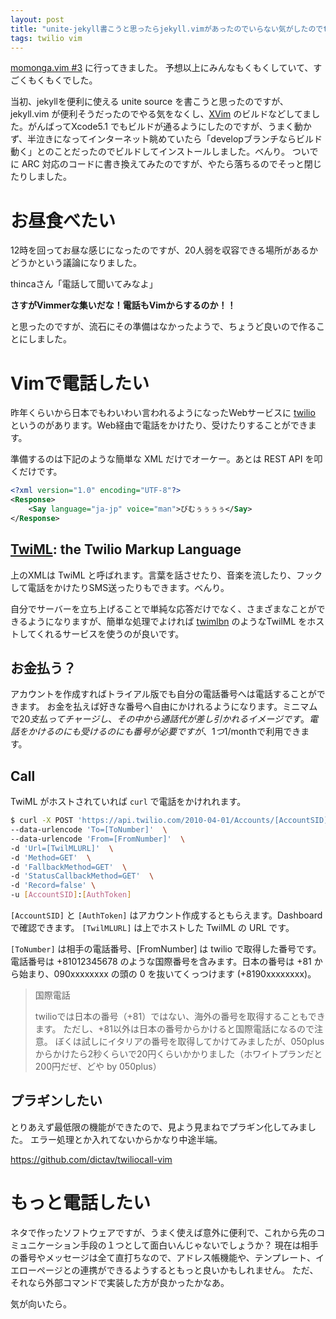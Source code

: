 ```yaml
---
layout: post
title: "unite-jekyll書こうと思ったらjekyll.vimがあったのでいらない気がしたのでtwilio触った話"
tags: twilio vim
---
```


[momonga.vim #3](http://partake.in/events/52a7b249-5183-4f1a-9e4f-22c1f0e436a5) に行ってきました。
予想以上にみんなもくもくしていて、すごくもくもくでした。


当初、jekyllを便利に使える unite source を書こうと思ったのですが、jekyll.vim が便利そうだったのでやる気をなくし、[XVim](https://www.google.co.jp/url?sa=t&rct=j&q=&esrc=s&source=web&cd=1&ved=0CCoQFjAA&url=https%3A%2F%2Fgithub.com%2FJugglerShu%2FXVim&ei=OdgrU83OGYW9kQWQ-4DgDQ&usg=AFQjCNGvknT-Chp31HaERR4Lwx5SQf4aaQ&sig2=jVt95pZAnyDurOpDz-pMag&bvm=bv.62922401,d.dGI) のビルドなどしてました。がんばってXcode5.1 でもビルドが通るようにしたのですが、うまく動かず、半泣きになってインターネット眺めていたら「developブランチならビルド動く」とのことだったのでビルドしてインストールしました。べんり。
ついでに ARC 対応のコードに書き換えてみたのですが、やたら落ちるのでそっと閉じたりしました。

# お昼食べたい
12時を回ってお昼な感じになったのですが、20人弱を収容できる場所があるかどうかという議論になりました。

thincaさん「電話して聞いてみなよ」

 **さすがVimmerな集いだな！電話もVimからするのか！！**

と思ったのですが、流石にその準備はなかったようで、ちょうど良いので作ることにしました。

# Vimで電話したい

昨年くらいから日本でもわいわい言われるようになったWebサービスに [twilio](http://twilio.com/) というのがあります。Web経由で電話をかけたり、受けたりすることができます。

準備するのは下記のような簡単な XML だけでオーケー。あとは REST API を叩くだけです。

``` xml
<?xml version="1.0" encoding="UTF-8"?>
<Response>
	<Say language="ja-jp" voice="man">びむぅぅぅぅ</Say>
</Response>
```

## [TwiML](https://www.twilio.com/docs/api/twiml): the Twilio Markup Language
上のXMLは TwiML と呼ばれます。言葉を話させたり、音楽を流したり、フックして電話をかけたりSMS送ったりもできます。べんり。

自分でサーバーを立ち上げることで単純な応答だけでなく、さまざまなことができるようになりますが、簡単な処理でよければ [twimlbn](http://twimlbin.com/) のようなTwilML をホストしてくれるサービスを使うのが良いです。

## お金払う？
アカウントを作成すればトライアル版でも自分の電話番号へは電話することができます。
お金を払えば好きな番号へ自由にかけれるようになります。ミニマムで$20支払ってチャージし、その中から通話代が差し引かれるイメージです。電話をかけるのにも受けるのにも番号が必要ですが、1つ$1/monthで利用できます。

## Call

TwiML がホストされていれば `curl` で電話をかけれれます。

``` sh
$ curl -X POST 'https://api.twilio.com/2010-04-01/Accounts/[AccountSID]/Calls.json' \
--data-urlencode 'To=[ToNumber]'  \
--data-urlencode 'From=[FromNumber]'  \
-d 'Url=[TwilMLURL]'  \
-d 'Method=GET'  \
-d 'FallbackMethod=GET'  \
-d 'StatusCallbackMethod=GET'  \
-d 'Record=false' \
-u [AccountSID]:[AuthToken]
```

`[AccountSID]` と `[AuthToken]` はアカウント作成するともらえます。Dashboardで確認できます。
`[TwilMLURL]` は上でホストした TwilML の URL です。

`[ToNumber]` は相手の電話番号、[FromNumber] は twilio で取得した番号です。電話番号は +81012345678 のような国際番号を含みます。日本の番号は +81 から始まり、090xxxxxxxx の頭の 0 を抜いてくっつけます (+8190xxxxxxxx)。

> 国際電話
>
> twilioでは日本の番号（+81）ではない、海外の番号を取得することもできます。
> ただし、+81以外は日本の番号からかけると国際電話になるので注意。 
> ぼくは試しにイタリアの番号を取得してかけてみましたが、050plusからかけたら2秒くらいで20円くらいかかりました（ホワイトプランだと200円だぜ、どや by 050plus）

## プラギンしたい

とりあえず最低限の機能ができたので、見よう見まねでプラギン化してみました。
エラー処理とか入れてないからかなり中途半端。


https://github.com/dictav/twiliocall-vim


# もっと電話したい
ネタで作ったソフトウェアですが、うまく使えば意外に便利で、これから先のコミュニケーション手段の１つとして面白いんじゃないでしょうか？
現在は相手の番号やメッセージは全て直打ちなので、アドレス帳機能や、テンプレート、イエローページとの連携ができるようするともっと良いかもしれません。
ただ、それなら外部コマンドで実装した方が良かったかなあ。

気が向いたら。
